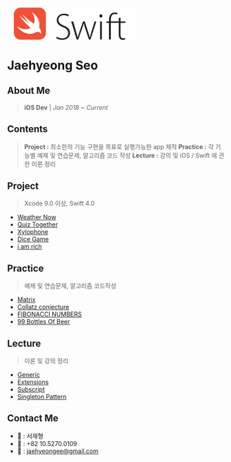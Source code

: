 <img src="/Img/swift_logo.svg" title="Swift" width="300px" float="center">

# Jaehyeong Seo
## About Me
> **iOS Dev** | *Jan 2018 ~ Current*

## Contents
> **Project  :** 최소한의 기능 구현을 목표로 실행가능한 app 제작
> **Practice :** 각 기능별 예제 및 연습문제, 알고리즘 코드 작성
> **Lecture  :** 강의 및 iOS / Swift 에 관한 이론 정리

## Project
> Xcode 9.0 이상, Swift 4.0

- [Weather Now][weather]
- [Quiz Together][quiz]
- [Xylophone][xylophone]
- [Dice Game][dicee]
- [i am rich][iamrich]


## Practice
> 예제 및 연습문제, 알고리즘 코드작성
- [Matrix][matrix]
- [Collatz conjecture][collatz]
- [FIBONACCI NUMBERS][fibonacci]
- [99 Bottles Of Beer][99bottles]


## Lecture
> 이론 및 강의 정리
* [Generic][generic]
* [Extensions][extension]
* [Subscript][subscript]
* [Singleton Pattern][singleton]

## Contact Me
- **:lion:** : 서재형
- **:iphone:** : +82 10.5270.0109
- **:email:** : jaehyeongee@gmail.com

[weather]: 03_Project/Weather_Now
[generic]: /01_Lecture/Generics.md
[extension]: /01_Lecture/Extensions.md
[matrix]: /02_Practice/Matrix.md
[subscript]: /01_Lecture/Subscript.md
[singleton]: /01_Lecture/Singleton-Pattern.md
[quiz]: /03_Project/Quiz_Together/
[collatz]: /02_Practice/Collatz-conjecture.md
[xylophone]: /03_Project/Xylophone/
[iamrich]: /03_Project/I_Am_Rich/
[dicee]: /03_Project/Dice_Game/
[99bottles]: /02_Practice/99-Bottles-Of-Beer.md
[fibonacci]: /02_Practice/FIBONACCI-NUMBERS.md
